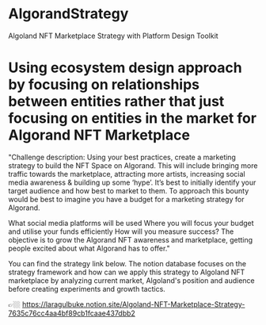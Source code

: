 # AlgorandStrategy
Algoland NFT Marketplace Strategy with Platform Design Toolkit

# Using ecosystem design approach by focusing on relationships between entities rather that just focusing on entities in the market for Algorand NFT Marketplace

"Challenge description:
Using your best practices, create a marketing strategy to build the NFT Space on Algorand. This will include bringing more traffic towards the marketplace, attracting more artists, increasing social media awareness & building up some ‘hype’. It’s best to initially identify your target audience and how best to market to them. To approach this bounty would be best to imagine you have a budget for a marketing strategy for Algorand.

What social media platforms will be used
Where you will focus your budget and utilise your funds efficiently
How will you measure success?
The objective is to grow the Algorand NFT awareness and marketplace, getting people excited about what Algorand has to offer."

You can find the strategy link below. The notion database focuses on the strategy framework and how can we apply this strategy to Algoland NFT marketplace by analyzing current market, Algoland's position and audience before creating experiments and growth tactics.

👉🏼 https://laragulbuke.notion.site/Algoland-NFT-Marketplace-Strategy-7635c76cc4aa4bf89cb1fcaae437dbb2
